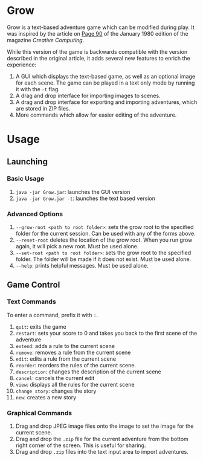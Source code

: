 # Grow
Grow is a text-based adventure game which can be modified during play. It was inspired by the article on [Page 90](https://archive.org/stream/creativecomputing-1980-01/Creative_Computing_v06_n01_1980_Jan?ui=embed#page/n93/mode/1up) of the January 1980 edition of the magazine *Creative Computing*.

While this version of the game is backwards compatible with the version described in the original article, it adds several new features to enrich the experience:

1. A GUI which displays the text-based game, as well as an optional image for each scene. The game can be played in a text only mode by running it with the `-t` flag.
2. A drag and drop interface for importing images to scenes.
3. A drag and drop interface for exporting and importing adventures, which are stored in ZIP files.
2. More commands which allow for easier editing of the adventure.

# Usage
## Launching
### Basic Usage

1. `java -jar Grow.jar`: launches the GUI version
1. `java -jar Grow.jar -t`: launches the text based version

### Advanced Options

1. `--grow-root <path to root folder>`: sets the grow root to the specified folder for the current session. Can be used with any of the forms above.
2. `--reset-root` deletes the location of the grow root. When you run grow again, it will pick a new root. Must be used alone.
3. `--set-root <path to root folder>`: sets the grow root to the specified folder. The folder will be made if it does not exist. Must be used alone.
4. `--help`: prints helpful messages. Must be used alone.

## Game Control
### Text Commands
To enter a command, prefix it with `:`.

1. `quit`: exits the game
2. `restart`: sets your score to 0 and takes you back to the first scene of the adventure
3. `extend`: adds a rule to the current scene
4. `remove`: removes a rule from the current scene
5. `edit`: edits a rule from the current scene
5. `reorder`: reorders the rules of the current scene.
6. `description`: changes the description of the current scene
7. `cancel`: cancels the current edit
8. `view`: displays all the rules for the current scene
9. `change story`: changes the story
10. `new`: creates a new story

### Graphical Commands
1. Drag and drop JPEG image files onto the image to set the image for the current scene.
2. Drag and drop the `.zip` file for the current adventure from the bottom right corner of the screen. This is useful for sharing.
3. Drag and drop `.zip` files into the text input area to import adventures.
